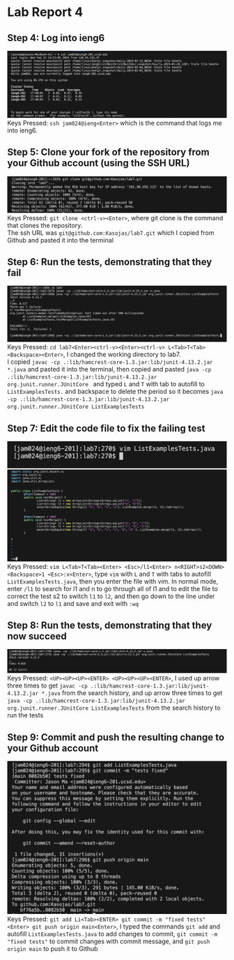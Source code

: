 # Lab Report 4  
## Step 4: Log into ieng6  
![Step4](Screenshots/Step4.png)  
Keys Pressed: `ssh jam024@ieng<Enter>` which is the command that logs me into ieng6.  
## Step 5: Clone your fork of the repository from your Github account (using the SSH URL)  
![Step5](Screenshots/Step5.png)  
Keys Pressed: `git clone <ctrl-v><Enter>`, where git clone is the command that clones the repository.    
              The ssh URL was `git@github.com:Kasojas/lab7.git` which I copied from Github
              and pasted it into the terminal  
## Step 6: Run the tests, demonstrating that they fail  
![Step6](Screenshots/Step6.png)  
Keys Pressed: `cd lab7<Enter><ctrl-v><Enter><ctrl-v> L<Tab>T<Tab><Backspace><Enter>`, I changed the working directory to lab7.  
              I copied `javac -cp .:lib/hamcrest-core-1.3.jar:lib/junit-4.13.2.jar *.java` and pasted it into the terminal, 
              then copied and pasted  `java -cp .:lib/hamcrest-core-1.3.jar:lib/junit-4.13.2.jar org.junit.runner.JUnitCore `
              and typed `L` and `T` with tab to autofill to `ListExamplesTests.` and backspace to delete the period so it becomes 
              `java -cp .:lib/hamcrest-core-1.3.jar:lib/junit-4.13.2.jar org.junit.runner.JUnitCore ListExamplesTests`  
## Step 7: Edit the code file to fix the failing test  
![Step7P1](Screenshots/Step7P1.png) ![Step7P2](Screenshots/Step7P2.png)  
Keys Pressed: `vim L<Tab>T<Tab><Enter> <Esc>/l1<Enter> n<RIGHT>s2<DOWN><Backspace>1 <Esc>:x<Enter>`, type `vim` with `L` and `T` with tabs to autofill `ListExamplesTests.java`,
              then you enter the file with vim. In normal mode, enter `/l1` to search for l1 and n to go through all of l1 and to edit the file to correct the test s2 to switch `l1` to `l2`,
              and then go down to the line under and switch `l2` to `l1` and save and exit with `:wq`
## Step 8: Run the tests, demonstrating that they now succeed  
![Step8](Screenshots/Step8.png)  
Keys Pressed: `<UP><UP><UP><ENTER> <UP><UP><UP><ENTER>`, I used up arrow three times to get `javac -cp .:lib/hamcrest-core-1.3.jar:lib/junit-4.13.2.jar *.java` from the search history,
              and up arrow three times to get `java -cp .:lib/hamcrest-core-1.3.jar:lib/junit-4.13.2.jar org.junit.runner.JUnitCore ListExamplesTests` from the search history to run the tests
## Step 9: Commit and push the resulting change to your Github account  
![Step9](Screenshots/Step9.png)  
Keys Pressed: `git add Li<Tab><ENTER> git commit -m "fixed tests"<Enter> git push origin main<Enter>`, I typed the commands `git add` and autofill `ListExamplesTests.java` to add changes to commit,
              `git commit -m "fixed tests"` to commit changes with commit message, and `git push origin main` to push it to Github
